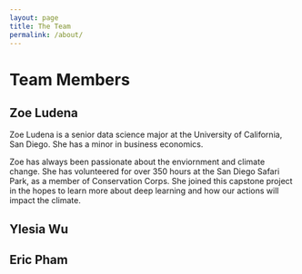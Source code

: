 ```yaml
---
layout: page
title: The Team
permalink: /about/
---
```


# Team Members

## Zoe Ludena

Zoe Ludena is a senior data science major at the University of California, San Diego. She has a minor in business economics.

Zoe has always been passionate about the enviornment and climate change. She has volunteered for over 350 hours at the San Diego Safari Park, as a member of Conservation Corps. She joined this capstone project in the hopes to learn more about deep learning and how our actions will impact the climate.

## Ylesia Wu

## Eric Pham
